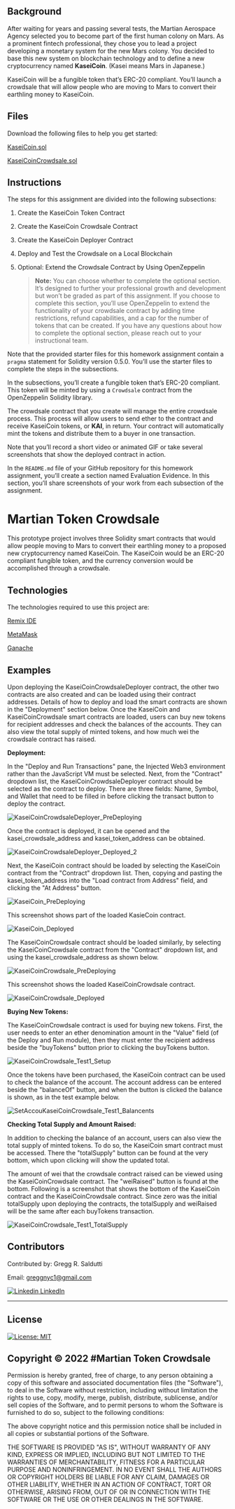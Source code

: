 ## Background

After waiting for years and passing several tests, the Martian Aerospace Agency selected you to become part of the first human colony on Mars. As a prominent fintech professional, they chose you to lead a project developing a monetary system for the new Mars colony. You decided to base this new system on blockchain technology and to define a new cryptocurrency named **KaseiCoin**. (Kasei means Mars in Japanese.)

KaseiCoin will be a fungible token that’s ERC-20 compliant. You’ll launch a crowdsale that will allow people who are moving to Mars to convert their earthling money to KaseiCoin.

## Files

Download the following files to help you get started:

[KaseiCoin.sol](./Starter_Code/KaseiCoin.sol)

[KaseiCoinCrowdsale.sol](./Starter_Code/KaseiCoinCrowdsale.com)

## Instructions

The steps for this assignment are divided into the following subsections:

1. Create the KaseiCoin Token Contract

2. Create the KaseiCoin Crowdsale Contract

3. Create the KaseiCoin Deployer Contract

4. Deploy and Test the Crowdsale on a Local Blockchain

5. Optional: Extend the Crowdsale Contract by Using OpenZeppelin

    > **Note:** You can choose whether to complete the optional section. It’s designed to further your professional growth and development but won’t be graded as part of this assignment. If you choose to complete this section, you’ll use OpenZeppelin to extend the functionality of your crowdsale contract by adding time restrictions, refund capabilities, and a cap for the number of tokens that can be created. If you have any questions about how to complete the optional section, please reach out to your instructional team.

Note that the provided starter files for this homework assignment contain a `pragma` statement for Solidity version 0.5.0. You’ll use the starter files to complete the steps in the subsections.

In the subsections, you’ll create a fungible token that’s ERC-20 compliant. This token will be minted by using a `Crowdsale` contract from the OpenZeppelin Solidity library.

The crowdsale contract that you create will manage the entire crowdsale process. This process will allow users to send ether to the contract and receive KaseiCoin tokens, or **KAI**, in return. Your contract will automatically mint the tokens and distribute them to a buyer in one transaction.

Note that you’ll record a short video or animated GIF or take several screenshots that show the deployed contract in action.

In the `README.md` file of your GitHub repository for this homework assignment, you’ll create a section named Evaluation Evidence. In this section, you’ll share screenshots of your work from each subsection of the assignment.

# Martian Token Crowdsale
This prototype project involves three Solidity smart contracts that would allow people moving to Mars to convert their earthling money to a proposed new cryptocurrency named KaseiCoin. The KaseiCoin would be an ERC-20 compliant fungible token, and the currency conversion would be accomplished through a crowdsale.  

## Technologies
The technologies required to use this project are: 


[Remix IDE](https://remix.ethereum.org/)

[MetaMask](https://metamask.io)

[Ganache](https://https://trufflesuite.com/ganache)

## Examples
Upon deploying the KaseiCoinCrowdsaleDeployer contract, the other two contracts are also created and can be loaded using their contract addresses. Details of how to deploy and load the smart contracts are shown in the "Deployment" section below. Once the KaseiCoin and KaseiCoinCrowdsale smart contracts are loaded, users can buy new tokens for recipient addresses and check the balances of the accounts. They can also view the total supply of minted tokens, and how much wei the crowdsale contract has raised.   

**Deployment:**

In the "Deploy and Run Transactions" pane, the Injected Web3 environment rather than the JavaScript VM must be selected. Next, from the "Contract" dropdown list, the KaseiCoinCrowdsaleDeployer contract should be selected as the contract to deploy. There are three fields: Name, Symbol, and Wallet that need to be filled in before clicking the transact button to deploy the contract.

![KaseiCoinCrowdsaleDeployer_PreDeploying](Evaluation_Evidence/KaseiCoinCrowdsaleDeployer_PreDeploying.png)

Once the contract is deployed, it can be opened and the kasei_crowdsale_address and kasei_token_address can be obtained.

![KaseiCoinCrowdsaleDeployer_Deployed_2](Evaluation_Evidence/KaseiCoinCrowdsaleDeployer_Deployed_2.png)

Next, the KaseiCoin contract should be loaded by selecting the KaseiCoin contract from the "Contract" dropdown list. Then, copying and pasting the kasei_token_address into the "Load contract from Address" field, and clicking the "At Address" button.

![KaseiCoin_PreDeploying](Evaluation_Evidence/KaseiCoin_PreDeploying.png)

This screenshot shows part of the loaded KasieCoin contract.

![KaseiCoin_Deployed](Evaluation_Evidence/KaseiCoin_Deployed.png)

The KaseiCoinCrowdsale contract should be loaded similarly, by selecting the KaseiCoinCrowdsale contract from the "Contract" dropdown list, and using the kasei_crowdsale_address as shown below.

![KaseiCoinCrowdsale_PreDeploying](Evaluation_Evidence/KaseiCoinCrowdsale_PreDeploying.png)

This screenshot shows the loaded KaseiCoinCrowdsale contract.

![KaseiCoinCrowdsale_Deployed](Evaluation_Evidence/KaseiCoinCrowdsale_Deployed.png)

**Buying New Tokens:**

The KaseiCoinCrowdsale contract is used for buying new tokens. First, the user needs to enter an ether denomination amount in the "Value" field (of the Deploy and Run module), then they must enter the recipient address beside the "buyTokens" button prior to clicking the buyTokens button.

![KaseiCoinCrowdsale_Test1_Setup](Evaluation_Evidence/KaseiCoinCrowdsale_Test1_Setup.png)

Once the tokens have been purchased, the KaseiCoin contract can be used to check the balance of the account. The account address can be entered beside the "balanceOf" button, and when the button is clicked the balance is shown, as in the test example below.

![SetAccouKaseiCoinCrowdsale_Test1_Balancents](Evaluation_Evidence/KaseiCoinCrowdsale_Test1_Balance.png)

**Checking Total Supply and Amount Raised:**

In addition to checking the balance of an account, users can also view the total supply of minted tokens. To do so, the KaseiCoin smart contract must be accessed. There the "totalSupply" button can be found at the very bottom, which upon clicking will show the updated total.

The amount of wei that the crowdsale contract raised can be viewed using the KaseiCoinCrowdsale contract. The "weiRaised" button is found at the bottom. Following is a screenshot that shows the bottom of the KaseiCoin contract and the KaseiCoinCrowdsale contract. Since zero was the initial totalSupply upon deploying the contracts, the totalSupply and weiRaised will be the same after each buyTokens transaction. 

![KaseiCoinCrowdsale_Test1_TotalSupply](Evaluation_Evidence/KaseiCoinCrowdsale_Test1_TotalSupply.png)

## Contributors

Contributed by: Gregg R. Saldutti

Email: greggnyc1@gmail.com

[![Linkedin](https://i.stack.imgur.com/gVE0j.png) LinkedIn](https://www.linkedin.com/in/greggsaldutti-1701501)


---

## License
[![License: MIT](https://img.shields.io/badge/License-MIT-yellow.svg)](https://opensource.org/licenses/MIT)

## Copyright © 2022 #Martian Token Crowdsale

Permission is hereby granted, free of charge, to any person obtaining a copy
of this software and associated documentation files (the "Software"), to deal
in the Software without restriction, including without limitation the rights
to use, copy, modify, merge, publish, distribute, sublicense, and/or sell
copies of the Software, and to permit persons to whom the Software is
furnished to do so, subject to the following conditions:

The above copyright notice and this permission notice shall be included in all
copies or substantial portions of the Software.

THE SOFTWARE IS PROVIDED "AS IS", WITHOUT WARRANTY OF ANY KIND, EXPRESS OR
IMPLIED, INCLUDING BUT NOT LIMITED TO THE WARRANTIES OF MERCHANTABILITY,
FITNESS FOR A PARTICULAR PURPOSE AND NONINFRINGEMENT. IN NO EVENT SHALL THE
AUTHORS OR COPYRIGHT HOLDERS BE LIABLE FOR ANY CLAIM, DAMAGES OR OTHER
LIABILITY, WHETHER IN AN ACTION OF CONTRACT, TORT OR OTHERWISE, ARISING FROM,
OUT OF OR IN CONNECTION WITH THE SOFTWARE OR THE USE OR OTHER DEALINGS IN THE
SOFTWARE.
